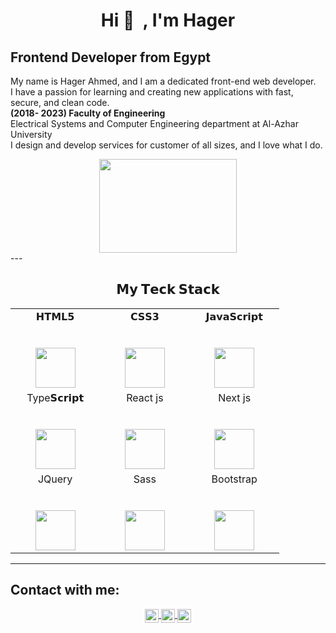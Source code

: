 <h1 align="center">Hi 👋 &nbsp;, I'm Hager </h> <br>
<h2>Frontend Developer from Egypt</h2>
<p>My name is Hager Ahmed, and I am a dedicated front-end web developer.<br/> I have a passion for learning and creating new applications with fast, secure, and clean code.<br/>
<b>(2018- 2023) Faculty of Engineering</b><br/>
Electrical Systems and Computer Engineering department at Al-Azhar University<br/>
I design and develop services for customer of all sizes, and I love what I do.</p>
<div align="Center" >
<!--   <img src="https://media.tenor.com/bCfpwMjfAi0AAAAC/cat-typing.gif" height="150px" width="220px"/> -->
  <img src="https://media.tenor.com/bCfpwMjfAi0AAAAC/cat-typing.gif" height="150px" width="220px"/>
</div>
---
<center>  <h2> 𝗠𝘆 𝗧𝗲𝗰𝗸 𝗦𝘁𝗮𝗰𝗸 </h2> </center>

<table>
  <tbody>
    <tr valign="top">
      <td width="25%" align="center">
        <span>𝗛𝗧𝗠𝗟𝟱</span><br><br><br>
        <img height="64px" src="https://cdn.svgporn.com/logos/html-5.svg">
      </td>
      <td width="25%" align="center">
        <span>𝗖𝗦𝗦𝟯</span><br><br><br>
        <img height="64px" src="https://cdn.svgporn.com/logos/css-3.svg">
      </td>
      <td width="25%" align="center">
        <span>𝗝𝗮𝘃𝗮𝗦𝗰𝗿𝗶𝗽𝘁</span><br><br><br>
        <img height="64px" src="https://cdn.svgporn.com/logos/javascript.svg">
      </td> 
    </tr>
    <tr>
      <td width="25%" align="center">
        <span>Type𝗦𝗰𝗿𝗶𝗽𝘁</span><br><br><br>
        <img height="64px" src="https://upload.wikimedia.org/wikipedia/commons/4/4c/Typescript_logo_2020.svg">
      </td>   
      <td width="25%" align="center">
        <span>React js</span><br><br><br>
        <img height="64px" src="https://upload.wikimedia.org/wikipedia/commons/a/a7/React-icon.svg">
      </td>   
      <td width="25%" align="center">
        <span>Next js</span><br><br><br>
        <img height="64px" src="https://upload.wikimedia.org/wikipedia/commons/8/8e/Nextjs-logo.svg">
      </td>  
    </tr>
      <tr>
      <td width="25%" align="center">
        <span>JQuery</span><br><br><br>
        <img height="64px" src="https://upload.wikimedia.org/wikipedia/commons/f/fd/JQuery-Logo.svg">
      </td>   
      <td width="25%" align="center">
        <span>Sass</span><br><br><br>
        <img height="64px" src="https://upload.wikimedia.org/wikipedia/commons/9/96/Sass_Logo_Color.svg">
      </td>   
      <td width="25%" align="center">
        <span>Bootstrap</span><br><br><br>
        <img height="64px" src="https://upload.wikimedia.org/wikipedia/commons/b/b2/Bootstrap_logo.svg">
      </td>   
    </tr>
  </tbody>
</table>
</p>

<hr>
<h2>Contact with me: </h2>
<p align = "center">

<a href="http://linkedin.com/in/hager-ahmed-91a8ab194">
  <img align="center" alt="Hager's Linkdein" width="22px" src="https://cdn.jsdelivr.net/npm/simple-icons@v3/icons/linkedin.svg" />
</a>
<a href="https://github.com/hagerElroby">
  <img align="center" alt="Hager's Github" width="22px" src="https://cdn.jsdelivr.net/npm/simple-icons@v3/icons/github.svg" />
</a>
<a href="mailto:hagerelroby.az2020@gmail.com">
  <img align="center" alt="Hager's Email" width="22px" src="https://upload.wikimedia.org/wikipedia/commons/7/7e/Gmail_icon_%282020%29.svg" />
</a>
</p>

<!---
hagerElroby/hagerElroby is a ✨ special ✨ repository because its `README.md` (this file) appears on your GitHub profile.
You can click the Preview link to take a look at your changes.
--->
